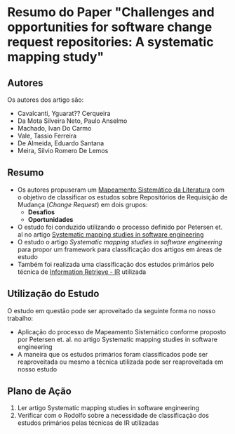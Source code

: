 # Resumo do Paper "Challenges and opportunities for software change request repositories: A systematic mapping study" #

## Autores ##

Os autores dos artigo são:
 - Cavalcanti, Yguarat?? Cerqueira
 - Da Mota Silveira Neto, Paulo Anselmo
 - Machado, Ivan Do Carmo
 - Vale, Tassio Ferreira
 - De Almeida, Eduardo Santana
 - Meira, Silvio Romero De Lemos

## Resumo ##

 - Os autores propuseram um [Mapeamento Sistemático da Literatura](https://en.wikipedia.org/wiki/Systematic_review) com o objetivo de classificar os estudos sobre Repositórios de Requisição de Mudança (*Change Request*) em dois grupos:
	 - **Desafios**
	 - **Oportunidades**
 - O estudo foi conduzido utilizando o processo definido por Petersen et. al no artigo [Systematic mapping studies in software engineering](http://dl.acm.org/citation.cfm?id=2227123)
 - O estudo o artigo *Systematic mapping studies in software engineering* para propor um framework para classificação dos artigos em áreas de estudo
 - Também foi realizada uma classificação dos estudos primários pelo técnica de [Information Retrieve - IR](https://en.wikipedia.org/wiki/Information_retrieval) utilizada

## Utilização do Estudo ##

O estudo em questão pode ser aproveitado da seguinte forma no nosso trabalho:

 - Aplicação do processo de Mapeamento Sistemático conforme proposto por Petersen et. al. no artigo Systematic mapping studies in software engineering 
 - A maneira que os estudos primários foram classificados pode ser reaproveitada ou mesmo a técnica utilizada pode ser reaproveitada em nosso estudo

## Plano de Ação ##

 1. Ler artigo Systematic mapping studies in software engineering
 2. Verificar com o Rodolfo sobre a necessidade de classificação dos estudos primários pelas técnicas de IR utilizadas




